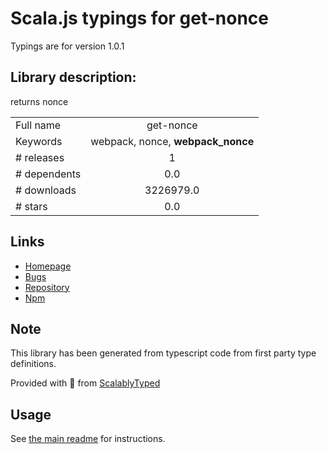 
# Scala.js typings for get-nonce

Typings are for version 1.0.1

## Library description:
returns nonce

|                    |                 |
| ------------------ | :-------------: |
| Full name          | get-nonce |
| Keywords           | webpack, nonce, __webpack_nonce__ |
| # releases         | 1 |
| # dependents       | 0.0 |
| # downloads        | 3226979.0 |
| # stars            | 0.0 |

## Links
- [Homepage](https://github.com/theKashey/get-nonce)
- [Bugs](https://github.com/theKashey/get-nonce/issues)
- [Repository](https://github.com/theKashey/get-nonce)
- [Npm](https://www.npmjs.com/package/get-nonce)
    


## Note
This library has been generated from typescript code from first party type definitions.

Provided with :purple_heart: from [ScalablyTyped](https://github.com/oyvindberg/ScalablyTyped)

## Usage
See [the main readme](../../readme.md) for instructions.


